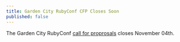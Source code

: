 ```yaml
---
title: Garden City RubyConf CFP Closes Soon
published: false
---
```


The Garden City RubyConf [call for proprosals][cfp] closes November 04th.

[cfp]: LINK
